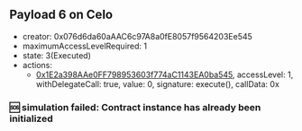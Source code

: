 ## Payload 6 on Celo

- creator: 0x076d6da60aAAC6c97A8a0fE8057f9564203Ee545
- maximumAccessLevelRequired: 1
- state: 3(Executed)
- actions:
  - [0x1E2a398AAe0FF798953603f774aC1143EA0ba545](https://celoscan.io/tx/0x1E2a398AAe0FF798953603f774aC1143EA0ba545), accessLevel: 1, withDelegateCall: true, value: 0, signature: execute(), callData: 0x

### :sos: simulation failed: Contract instance has already been initialized
